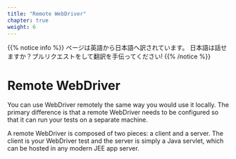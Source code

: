 ```yaml
---
title: "Remote WebDriver"
chapter: true
weight: 6
---
```


{{% notice info %}}
<i class="fas fa-language"></i> ページは英語から日本語へ訳されています。
日本語は話せますか？プルリクエストをして翻訳を手伝ってください!
{{% /notice %}}

# Remote WebDriver

You can use WebDriver remotely the same way you would use it
locally. The primary difference is that a remote WebDriver needs to be
configured so that it can run your tests on a separate machine.

A remote WebDriver is composed of two pieces: a client and a
server. The client is your WebDriver test and the server is simply a
Java servlet, which can be hosted in any modern JEE app server.
